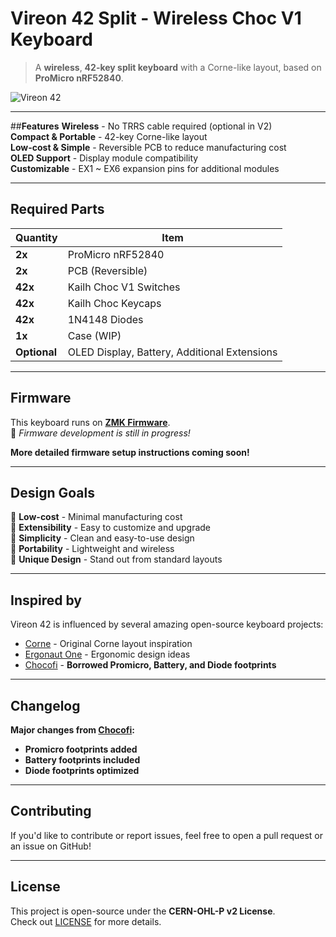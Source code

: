 # Vireon 42 Split - Wireless Choc V1 Keyboard
> A **wireless**, **42-key split keyboard** with a Corne-like layout, based on **ProMicro nRF52840**.

![Vireon 42](https://your-image-url-here.com)

---

##**Features**
**Wireless** - No TRRS cable required (optional in V2)  
**Compact & Portable** - 42-key Corne-like layout  
**Low-cost & Simple** - Reversible PCB to reduce manufacturing cost  
**OLED Support** - Display module compatibility  
**Customizable** - EX1 ~ EX6 expansion pins for additional modules  

---

## **Required Parts**
| Quantity | Item |
|----------|------|
| **2x** | ProMicro nRF52840 |
| **2x** | PCB (Reversible) |
| **42x** | Kailh Choc V1 Switches |
| **42x** | Kailh Choc Keycaps |
| **42x** | 1N4148 Diodes |
| **1x** | Case (WIP) |
| **Optional** | OLED Display, Battery, Additional Extensions |

---

## **Firmware**
This keyboard runs on **[ZMK Firmware](https://zmk.dev/)**.  
🚧 *Firmware development is still in progress!*  


**More detailed firmware setup instructions coming soon!**  

---

## **Design Goals**
🔹 **Low-cost** - Minimal manufacturing cost  
🔹 **Extensibility** - Easy to customize and upgrade  
🔹 **Simplicity** - Clean and easy-to-use design  
🔹 **Portability** - Lightweight and wireless  
🔹 **Unique Design** - Stand out from standard layouts  

---

## **Inspired by**
Vireon 42 is influenced by several amazing open-source keyboard projects:  
- [Corne](https://github.com/foostan/crkbd) - Original Corne layout inspiration  
- [Ergonaut One](https://github.com/ergonautkb/one) - Ergonomic design ideas  
- [Chocofi](https://github.com/pashutk/chocofi) - **Borrowed Promicro, Battery, and Diode footprints**  

---

## **Changelog**
**Major changes from [Chocofi](https://github.com/pashutk/chocofi):**  
- **Promicro footprints added**  
- **Battery footprints included**  
- **Diode footprints optimized**  

---

## **Contributing**
If you'd like to contribute or report issues, feel free to open a pull request or an issue on GitHub!  

---

## **License**
This project is open-source under the **CERN-OHL-P v2 License**.  
Check out [LICENSE](LICENSE.txt) for more details.  

